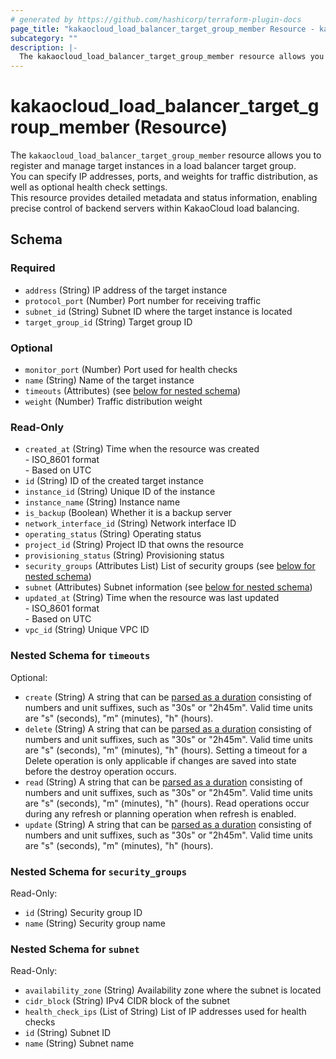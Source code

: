 ```yaml
---
# generated by https://github.com/hashicorp/terraform-plugin-docs
page_title: "kakaocloud_load_balancer_target_group_member Resource - kakaocloud"
subcategory: ""
description: |-
  The kakaocloud_load_balancer_target_group_member resource allows you to register and manage target instances in a load balancer target group.You can specify IP addresses, ports, and weights for traffic distribution, as well as optional health check settings.This resource provides detailed metadata and status information, enabling precise control of backend servers within KakaoCloud load balancing.
---
```


# kakaocloud_load_balancer_target_group_member (Resource)

The `kakaocloud_load_balancer_target_group_member` resource allows you to register and manage target instances in a load balancer target group.  
You can specify IP addresses, ports, and weights for traffic distribution, as well as optional health check settings.  
This resource provides detailed metadata and status information, enabling precise control of backend servers within KakaoCloud load balancing.



<!-- schema generated by tfplugindocs -->
## Schema

### Required

- `address` (String) IP address of the target instance
- `protocol_port` (Number) Port number for receiving traffic
- `subnet_id` (String) Subnet ID where the target instance is located
- `target_group_id` (String) Target group ID

### Optional

- `monitor_port` (Number) Port used for health checks
- `name` (String) Name of the target instance
- `timeouts` (Attributes) (see [below for nested schema](#nestedatt--timeouts))
- `weight` (Number) Traffic distribution weight

### Read-Only

- `created_at` (String) Time when the resource was created <br/> - ISO_8601 format  <br/> - Based on UTC
- `id` (String) ID of the created target instance
- `instance_id` (String) Unique ID of the instance
- `instance_name` (String) Instance name
- `is_backup` (Boolean) Whether it is a backup server
- `network_interface_id` (String) Network interface ID
- `operating_status` (String) Operating status
- `project_id` (String) Project ID that owns the resource
- `provisioning_status` (String) Provisioning status
- `security_groups` (Attributes List) List of security groups (see [below for nested schema](#nestedatt--security_groups))
- `subnet` (Attributes) Subnet information (see [below for nested schema](#nestedatt--subnet))
- `updated_at` (String) Time when the resource was last updated <br/> - ISO_8601 format  <br/> - Based on UTC
- `vpc_id` (String) Unique VPC ID

<a id="nestedatt--timeouts"></a>
### Nested Schema for `timeouts`

Optional:

- `create` (String) A string that can be [parsed as a duration](https://pkg.go.dev/time#ParseDuration) consisting of numbers and unit suffixes, such as "30s" or "2h45m". Valid time units are "s" (seconds), "m" (minutes), "h" (hours).
- `delete` (String) A string that can be [parsed as a duration](https://pkg.go.dev/time#ParseDuration) consisting of numbers and unit suffixes, such as "30s" or "2h45m". Valid time units are "s" (seconds), "m" (minutes), "h" (hours). Setting a timeout for a Delete operation is only applicable if changes are saved into state before the destroy operation occurs.
- `read` (String) A string that can be [parsed as a duration](https://pkg.go.dev/time#ParseDuration) consisting of numbers and unit suffixes, such as "30s" or "2h45m". Valid time units are "s" (seconds), "m" (minutes), "h" (hours). Read operations occur during any refresh or planning operation when refresh is enabled.
- `update` (String) A string that can be [parsed as a duration](https://pkg.go.dev/time#ParseDuration) consisting of numbers and unit suffixes, such as "30s" or "2h45m". Valid time units are "s" (seconds), "m" (minutes), "h" (hours).


<a id="nestedatt--security_groups"></a>
### Nested Schema for `security_groups`

Read-Only:

- `id` (String) Security group ID
- `name` (String) Security group name


<a id="nestedatt--subnet"></a>
### Nested Schema for `subnet`

Read-Only:

- `availability_zone` (String) Availability zone where the subnet is located
- `cidr_block` (String) IPv4 CIDR block of the subnet
- `health_check_ips` (List of String) List of IP addresses used for health checks
- `id` (String) Subnet ID
- `name` (String) Subnet name
